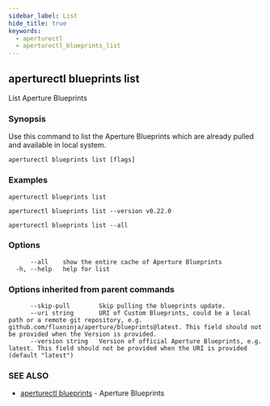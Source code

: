 ```yaml
---
sidebar_label: List
hide_title: true
keywords:
  - aperturectl
  - aperturectl_blueprints_list
---
```


## aperturectl blueprints list

List Aperture Blueprints

### Synopsis

Use this command to list the Aperture Blueprints which are already pulled and available in local system.

```
aperturectl blueprints list [flags]
```

### Examples

```
aperturectl blueprints list

aperturectl blueprints list --version v0.22.0

aperturectl blueprints list --all
```

### Options

```
      --all    show the entire cache of Aperture Blueprints
  -h, --help   help for list
```

### Options inherited from parent commands

```
      --skip-pull        Skip pulling the blueprints update.
      --uri string       URI of Custom Blueprints, could be a local path or a remote git repository, e.g. github.com/fluxninja/aperture/blueprints@latest. This field should not be provided when the Version is provided.
      --version string   Version of official Aperture Blueprints, e.g. latest. This field should not be provided when the URI is provided (default "latest")
```

### SEE ALSO

- [aperturectl blueprints](/reference/aperturectl/blueprints/blueprints.md) - Aperture Blueprints
